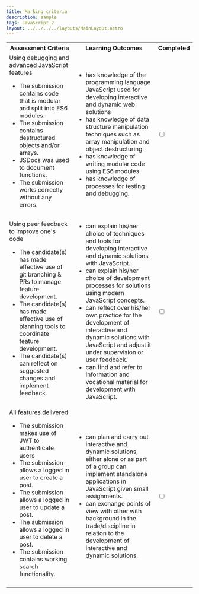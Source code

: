 ```yaml
---
title: Marking criteria
description: sample
tags: JavaScript 2
layout: ../../../../layouts/MainLayout.astro
---
```


<table style="max-width: 100%">
  <tr>
    <th>Assessment Criteria</th>
    <th>Learning Outcomes</th>
    <th>Completed</th>
  </tr>
  <tr>
    <td>Using debugging and advanced JavaScript features
      <ul>
        <li>The submission contains code that is modular and split into ES6 modules.</li>
        <li>The submission contains destructured objects and/or arrays.</li>
        <li>JSDocs was used to document functions.</li>
        <li>The submission works correctly without any errors.</li>
      </ul>
    </td>
    <td>
      <ul>
        <li>has knowledge of the programming language JavaScript used for developing interactive and dynamic web solutions</li>
        <li>has knowledge of data structure manipulation techniques such as array manipulation and object destructuring.</li>
        <li>has knowledge of writing modular code using ES6 modules.</li>
        <li>has knowledge of processes for testing and debugging.</li>
      </ul>
    </td>
    <td>
      <input type="checkbox">
    </td>
  </tr>
  <tr>
    <td>Using peer feedback to improve one's code
      <ul>
          <li>The candidate(s) has made effective use of git branching & PRs to manage feature development.</li>
          <li>The candidate(s) has made effective use of planning tools to coordinate feature development.</li>
          <li>The candidate(s) can reflect on suggested changes and implement feedback.</li>
      </ul>
    </td>
    <td>
      <ul>
        <li>can explain his/her choice of techniques and tools for developing interactive and dynamic solutions with JavaScript.</li>
        <li>can explain his/her choice of development processes for solutions using modern JavaScript concepts.</li>
        <li>can reflect over his/her own practice for the development of interactive and dynamic solutions with JavaScript and adjust it under supervision or user feedback.</li>
        <li>can find and refer to information and vocational material for development with JavaScript.</li>
      </ul>
    </td>
    <td>
      <input type="checkbox">
    </td>
  </tr>
  <tr>
    <td>All features delivered
      <ul>
        <li>The submission makes use of JWT to authenticate users</li>
        <li>The submission allows a logged in user to create a post.</li>
        <li>The submission allows a logged in user to update a post.</li>
        <li>The submission allows a logged in user to delete a post.</li>
        <li>The submission contains working search functionality.</li>
      </ul>
    </td>
    <td>
      <ul>
        <li>can plan and carry out interactive and dynamic solutions, either alone or as part of a group can implement standalone applications in JavaScript given small assignments.</li>
        <li>can exchange points of view with other with background in the trade/discipline in relation to the development of interactive and dynamic solutions.</li>
      </ul>
    </td>
    <td>
      <input type="checkbox">
    </td>
  </tr>
   <tr>
    <td colspan="2">
    </td>
    <td class="grade">
    </td>
  </tr>
</table>

<script>
  const checkboxes = document.querySelectorAll("input[type='checkbox']");
  const grade = document.querySelector(".grade");
  let criteriaPassed = 0;
  checkboxes.forEach(item => item.onclick = function(e){
    if(e.target.checked === true){
      criteriaPassed++;
      if(criteriaPassed === checkboxes.length){
        grade.innerHTML = "Passed";
      }
    }
    else {
      criteriaPassed--;
      grade.innerHTML = "";
    }
  })
</script>
